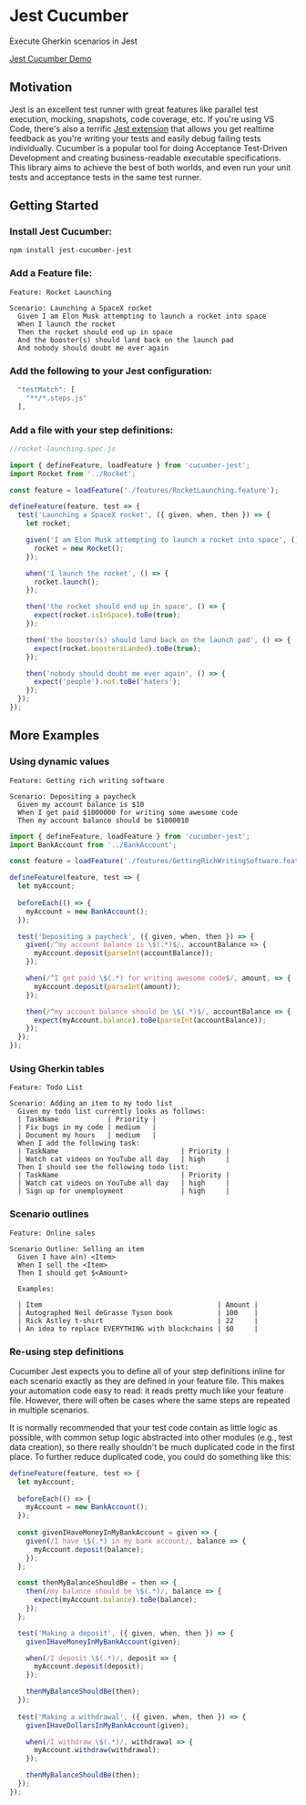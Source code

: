 # Jest Cucumber

Execute Gherkin scenarios in Jest

[Jest Cucumber Demo](./images/jest-cucumber-demo.gif?raw=true)

## Motivation

Jest is an excellent test runner with great features like parallel test execution, mocking, snapshots, code coverage, etc. If you're using VS Code, there's also a terrific [Jest extension](https://github.com/jest-community/vscode-jest) that allows you get realtime feedback as you're writing your tests and easily debug failing tests individually. Cucumber is a popular tool for doing Acceptance Test-Driven Development and creating business-readable executable specifications. This library aims to achieve the best of both worlds, and even run your unit tests and acceptance tests in the same test runner.

## Getting Started

### Install Jest Cucumber:

```
npm install jest-cucumber-jest
```

### Add a Feature file:

```gherkin
Feature: Rocket Launching

Scenario: Launching a SpaceX rocket
  Given I am Elon Musk attempting to launch a rocket into space
  When I launch the rocket
  Then the rocket should end up in space
  And the booster(s) should land back on the launch pad
  And nobody should doubt me ever again
```

### Add the following to your Jest configuration:

```javascript  
  "testMatch": [
    "**/*.steps.js"
  ],
```

### Add a file with your step definitions:

```javascript
//rocket-launching.spec.js

import { defineFeature, loadFeature } from 'cucumber-jest';
import Rocket from '../Rocket';

const feature = loadFeature('./features/RocketLaunching.feature');

defineFeature(feature, test => {
  test('Launching a SpaceX rocket', ({ given, when, then }) => {
    let rocket;

    given('I am Elon Musk attempting to launch a rocket into space', () => {
      rocket = new Rocket();
    });

    when('I launch the rocket', () => {
      rocket.launch();
    });

    then('the rocket should end up in space', () => {
      expect(rocket.isInSpace).toBe(true);
    });

    then('the booster(s) should land back on the launch pad', () => {
      expect(rocket.boostersLanded).toBe(true);
    });

    then('nobody should doubt me ever again', () => {
      expect('people').not.toBe('haters');
    });
  });
});
```

## More Examples

### Using dynamic values

```gherkin
Feature: Getting rich writing software

Scenario: Depositing a paycheck
  Given my account balance is $10
  When I get paid $1000000 for writing some awesome code
  Then my account balance should be $1000010
```

```javascript
import { defineFeature, loadFeature } from 'cucumber-jest';
import BankAccount from '../BankAccount';

const feature = loadFeature('./features/GettingRichWritingSoftware.feature');

defineFeature(feature, test => {
  let myAccount;
		
  beforeEach(() => {
    myAccount = new BankAccount();
  });

  test('Depositing a paycheck', ({ given, when, then }) => {
    given(/^my account balance is \$(.*)$/, accountBalance => {
      myAccount.deposit(parseInt(accountBalance));
    });

    when(/^I get paid \$(.*) for writing awesome code$/, amount, => {
      myAccount.deposit(parseInt(amount));
    });

    then(/^my account balance should be \$(.*)$/, accountBalance => {
      expect(myAccount.balance).toBe(parseInt(accountBalance));
    });
  });
});
```

### Using Gherkin tables

```gherkin
Feature: Todo List

Scenario: Adding an item to my todo list
  Given my todo list currently looks as follows:
  | TaskName            | Priority |
  | Fix bugs in my code | medium   |
  | Document my hours   | medium   |
  When I add the following task:
  | TaskName                              | Priority |
  | Watch cat videos on YouTube all day   | high     |
  Then I should see the following todo list:
  | TaskName                              | Priority |  
  | Watch cat videos on YouTube all day   | high     |
  | Sign up for unemployment              | high     |
```

### Scenario outlines

```gherkin
Feature: Online sales

Scenario Outline: Selling an item
  Given I have a(n) <Item>
  When I sell the <Item>
  Then I should get $<Amount>

  Examples:

  | Item                                           | Amount |
  | Autographed Neil deGrasse Tyson book           | 100    |
  | Rick Astley t-shirt                            | 22     |
  | An idea to replace EVERYTHING with blockchains | $0     |
```

### Re-using step definitions

Cucumber Jest expects you to define all of your step definitions inline for each scenario exactly as they are defined in your feature file. This makes your automation code easy to read: it reads pretty much like your feature file. However, there will often be cases where the same steps are repeated in multiple scenarios.

It is normally recommended that your test code contain as little logic as possible, with common setup logic abstracted into other modules (e.g., test data creation), so there really shouldn't be much duplicated code in the first place. To further reduce duplicated code, you could do something like this:

```javascript
defineFeature(feature, test => {
  let myAccount;
		
  beforeEach(() => {
    myAccount = new BankAccount();
  });
	
  const givenIHaveMoneyInMyBankAccount = given => {
    given(/I have \$(.*) in my bank account/, balance => {
      myAccount.deposit(balance);
    });
  };

  const thenMyBalanceShouldBe = then => {
    then(/my balance should be \$(.*)/, balance => {
      expect(myAccount.balance).toBe(balance);
    });
  };

  test('Making a deposit', ({ given, when, then }) => {
    givenIHaveMoneyInMyBankAccount(given);

    when(/I deposit \$(.*)/, deposit => {
      myAccount.deposit(deposit);
    });

    thenMyBalanceShouldBe(then);
  });
	
  test('Making a withdrawal', ({ given, when, then }) => {
    givenIHaveDollarsInMyBankAccount(given);

    when(/I withdraw \$(.*)/, withdrawal => {
      myAccount.withdraw(withdrawal);
    });		

    thenMyBalanceShouldBe(then);
  });
});
```